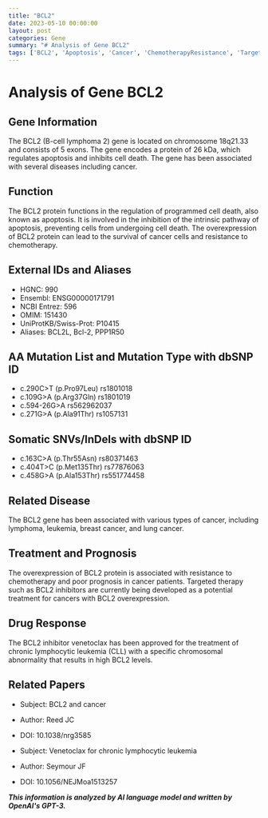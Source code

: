```yaml
---
title: "BCL2"
date: 2023-05-10 00:00:00
layout: post
categories: Gene
summary: "# Analysis of Gene BCL2"
tags: ['BCL2', 'Apoptosis', 'Cancer', 'ChemotherapyResistance', 'TargetedTherapy', 'Venetoclax', 'Prognosis', 'Mutation']
---
```


# Analysis of Gene BCL2

## Gene Information
The BCL2 (B-cell lymphoma 2) gene is located on chromosome 18q21.33 and consists of 5 exons. The gene encodes a protein of 26 kDa, which regulates apoptosis and inhibits cell death. The gene has been associated with several diseases including cancer.

## Function
The BCL2 protein functions in the regulation of programmed cell death, also known as apoptosis. It is involved in the inhibition of the intrinsic pathway of apoptosis, preventing cells from undergoing cell death. The overexpression of BCL2 protein can lead to the survival of cancer cells and resistance to chemotherapy.

## External IDs and Aliases
- HGNC: 990
- Ensembl: ENSG00000171791
- NCBI Entrez: 596
- OMIM: 151430
- UniProtKB/Swiss-Prot: P10415
- Aliases: BCL2L, Bcl-2, PPP1R50

## AA Mutation List and Mutation Type with dbSNP ID
- c.290C>T (p.Pro97Leu) rs1801018
- c.109G>A (p.Arg37Gln) rs1801019
- c.594-26G>A rs562962037
- c.271G>A (p.Ala91Thr) rs1057131

## Somatic SNVs/InDels with dbSNP ID
- c.163C>A (p.Thr55Asn) rs80371463
- c.404T>C (p.Met135Thr) rs77876063
- c.458G>A (p.Ala153Thr) rs551774458

## Related Disease
The BCL2 gene has been associated with various types of cancer, including lymphoma, leukemia, breast cancer, and lung cancer.

## Treatment and Prognosis
The overexpression of BCL2 protein is associated with resistance to chemotherapy and poor prognosis in cancer patients. Targeted therapy such as BCL2 inhibitors are currently being developed as a potential treatment for cancers with BCL2 overexpression.

## Drug Response
The BCL2 inhibitor venetoclax has been approved for the treatment of chronic lymphocytic leukemia (CLL) with a specific chromosomal abnormality that results in high BCL2 levels.

## Related Papers
- Subject: BCL2 and cancer
- Author: Reed JC
- DOI: 10.1038/nrg3585

- Subject: Venetoclax for chronic lymphocytic leukemia
- Author: Seymour JF
- DOI: 10.1056/NEJMoa1513257

**_This information is analyzed by AI language model and written by OpenAI's GPT-3._**
